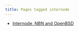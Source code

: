 ```yaml
---
title: Pages tagged internode
---
```


- [Internode, NBN and OpenBSD](/notes/internode-nbn-openbsd.html)
